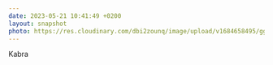 ```yaml
---
date: 2023-05-21 10:41:49 +0200
layout: snapshot
photo: https://res.cloudinary.com/dbi2zounq/image/upload/v1684658495/ggirt5jkln8lwplnjju5.jpg
---
```

Kabra 
